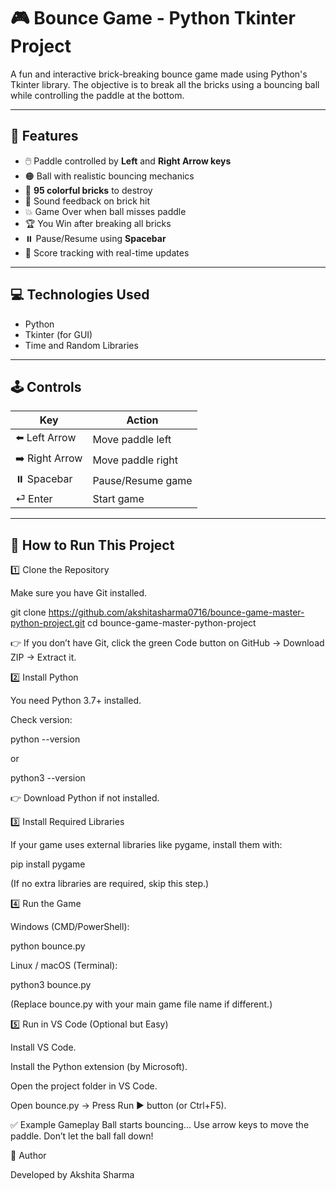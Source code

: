 # 🎮 Bounce Game - Python Tkinter Project

A fun and interactive brick-breaking bounce game made using Python's Tkinter library. The objective is to break all the bricks using a bouncing ball while controlling the paddle at the bottom.

---

## 🧠 Features

- 🖱️ Paddle controlled by **Left** and **Right Arrow keys**
- 🟠 Ball with realistic bouncing mechanics
- 🧱 **95 colorful bricks** to destroy
- 🔔 Sound feedback on brick hit
- 💥 Game Over when ball misses paddle
- 🏆 You Win after breaking all bricks
- ⏸️ Pause/Resume using **Spacebar**
- 🎯 Score tracking with real-time updates

---

## 💻 Technologies Used

- Python
- Tkinter (for GUI)
- Time and Random Libraries

---

## 🕹️ Controls

| Key         | Action            |
|-------------|-------------------|
| ⬅️ Left Arrow  | Move paddle left  |
| ➡️ Right Arrow | Move paddle right |
| ⏸️ Spacebar    | Pause/Resume game |
| ⏎ Enter        | Start game         |

---


## 🚀 How to Run This Project
1️⃣ Clone the Repository

Make sure you have Git installed.

git clone https://github.com/akshitasharma0716/bounce-game-master-python-project.git
cd bounce-game-master-python-project


👉 If you don’t have Git, click the green Code button on GitHub → Download ZIP → Extract it.

2️⃣ Install Python

You need Python 3.7+ installed.

Check version:

python --version


or

python3 --version


👉 Download Python if not installed.

3️⃣ Install Required Libraries

If your game uses external libraries like pygame, install them with:

pip install pygame


(If no extra libraries are required, skip this step.)

4️⃣ Run the Game

Windows (CMD/PowerShell):

python bounce.py


Linux / macOS (Terminal):

python3 bounce.py


(Replace bounce.py with your main game file name if different.)

5️⃣ Run in VS Code (Optional but Easy)

Install VS Code.

Install the Python extension (by Microsoft).

Open the project folder in VS Code.

Open bounce.py → Press Run ▶ button (or Ctrl+F5).

✅ Example Gameplay
Ball starts bouncing...
Use arrow keys to move the paddle.
Don’t let the ball fall down!

📌 Author

Developed by Akshita Sharma
